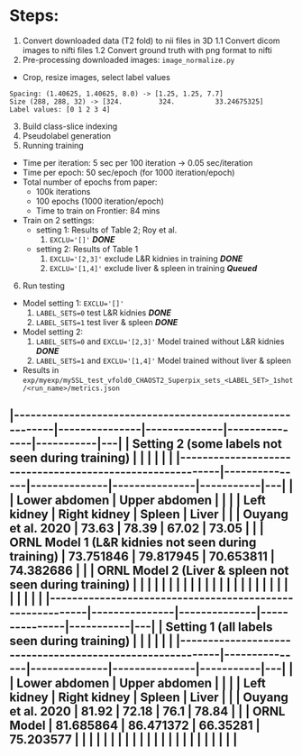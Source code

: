 # Steps:

1. Convert downloaded data (T2 fold) to nii files in 3D
  1.1 Convert dicom images to nifti files
  1.2 Convert ground truth with png format to nifti
2. Pre-processing downloaded images: `image_normalize.py`
  * Crop, resize images, select label values
  ```
  Spacing: (1.40625, 1.40625, 8.0) -> [1.25, 1.25, 7.7]
  Size (288, 288, 32) -> [324.         324.          33.24675325]
  Label values: [0 1 2 3 4]
  ```
3. Build class-slice indexing
4. Pseudolabel generation
5. Running training
  * Time per iteration: 5 sec per 100 iteration -> 0.05 sec/iteration
  * Time per epoch: 50 sec/epoch (for 1000 iteration/epoch)
  * Total number of epochs from paper:
    * 100k iterations
    * 100 epochs (1000 iteration/epoch)
    * Time to train on Frontier: 84 mins
  * Train on 2 settings:
    * setting 1: Results of Table 2; Roy et al.
      1. `EXCLU='[]'`  ***DONE***
    * setting 2: Results of Table 1
      1. `EXCLU='[2,3]'` exclude L&R kidnies in training ***DONE***
      2. `EXCLU='[1,4]'` exclude liver & spleen in training ***Queued***
6. Run testing
  * Model setting 1: `EXCLU='[]'`
    1. `LABEL_SETS=0` test L&R kidnies ***DONE***
    2. `LABEL_SETS=1` test liver & spleen ***DONE***
  * Model setting 2: 
    1. `LABEL_SETS=0` and `EXCLU='[2,3]'` Model trained without L&R kidnies ***DONE***
    2. `LABEL_SETS=1` and `EXCLU='[1,4]'` Model trained without liver & spleen
  * Results in `exp/myexp/mySSL_test_vfold0_CHAOST2_Superpix_sets_<LABEL_SET>_1shot/<run_name>/metrics.json`



|----------------------------------------------------------|---------------|--------------|---------------|-----------|---|
| Setting 2 (some labels not seen during training)         |               |              |               |           |   |
|----------------------------------------------------------|---------------|--------------|---------------|-----------|---|
|                                                          |        Lower abdomen         |        Upper abdomen      |   |
|                                                          | Left kidney   | Right kidney | Spleen        | Liver     |   |
| Ouyang et al. 2020                                       | 73.63         | 78.39        | 67.02         | 73.05     |   |
| ORNL Model 1 (L&R kidnies   not seen during training)    | 73.751846     | 79.817945    | 70.653811     | 74.382686 |   |
| ORNL Model 2 (Liver &   spleen not seen during training) |               |              |               |           |   |
|                                                          |               |              |               |           |   |
|                                                          |               |              |               |           |   |
|                                                          |               |              |               |           |   |
|----------------------------------------------------------|---------------|--------------|---------------|-----------|---|
| Setting 1 (all   labels seen during training)            |               |              |               |           |   |
|----------------------------------------------------------|---------------|--------------|---------------|-----------|---|
|                                                          |        Lower abdomen         |        Upper abdomen      |   |
|                                                          | Left kidney   | Right kidney | Spleen        | Liver     |   |
| Ouyang et al. 2020                                       | 81.92         | 72.18        | 76.1          | 78.84     |   |
| ORNL Model                                               | 81.685864     | 86.471372    | 66.35281      | 75.203577 |   |
|                                                          |               |              |               |           |   |
|                                                          |               |              |               |           |   |
|                                                          |               |              |               |           |   |
---------------------------------------------------------------------------------------------------------------------------


